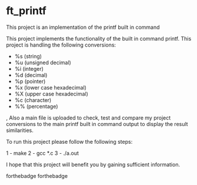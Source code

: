 # ft_printf
This project is an implementation of the printf built in command 

This project implements the functionality of the built in command printf.
This project is handling the following conversions:
- %s (string)
- %u (unsigned decimal)
- %i (integer)
- %d (decimal)
- %p (pointer)
- %x (lower case hexadecimal)
- %X (upper case hexadecimal)
- %c (character)
- %% (percentage)

, Also a main file is uploaded to check, test and compare my project conversions to the main printf built in command output to display the result similarities.

To run this project please follow the following steps:

1 - make
2 - gcc *.c
3 - ./a.out

I hope that this project will benefit you by gaining sufficient information.

forthebadge forthebadge

